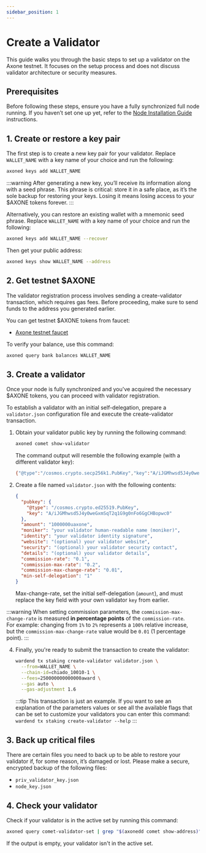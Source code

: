 ```yaml
---
sidebar_position: 1
---
```


# Create a Validator

This guide walks you through the basic steps to set up a validator on the Axone testnet. It focuses on the setup process and does not discuss validator architecture or security measures.

## Prerequisites

Before following these steps, ensure you have a fully synchronized full node running. If you haven’t set one up yet, refer to the [Node Installation Guide](installation) instructions.

## 1. Create or restore a key pair

The first step is to create a new key pair for your validator. Replace `WALLET_NAME` with a key name of your choice and run the following:

```bash
axoned keys add WALLET_NAME
```

:::warning
After generating a new key, you’ll receive its information along with a seed phrase. This phrase is critical: store it in a safe place, as it’s the sole backup for restoring your keys. Losing it means losing access to your $AXONE tokens forever.
:::

Alternatively, you can restore an existing wallet with a mnemonic seed phrase. Replace `WALLET_NAME` with a key name of your choice and run the following:

```bash
axoned keys add WALLET_NAME --recover
```

Then get your public address:

```bash
axoned keys show WALLET_NAME --address
```

## 2. Get testnet $AXONE

The validator registration process involves sending a create-validator transaction, which requires gas fees. Before proceeding, make sure to send funds to the address you generated earlier.

You can get testnet $AXONE tokens from faucet:

- [Axone testnet faucet](https://faucet.axone.xyz)
  
To verify your balance, use this command:

```bash
axoned query bank balances WALLET_NAME
```

## 3. Create a validator

Once your node is fully synchronized and you've acquired the necessary $AXONE tokens, you can proceed with validator registration.

To establish a validator with an initial self-delegation, prepare a `validator.json` configuration file and execute the create-validator transaction.

1. Obtain your validator public key by running the following command:

   ```bash
   axoned comet show-validator
   ```

   The command output will resemble the following example (with a different validator key):

   ```bash
   {"@type":"/cosmos.crypto.secp256k1.PubKey","key":"A/iJGMhwsd5J4y0weGxmSqT2q1G9g0nFo6GgCHBopwc0"}
   ```

2. Create a file named `validator.json` with the following contents:

   ```json
   {
     "pubkey": {
       "@type": "/cosmos.crypto.ed25519.PubKey",
       "key": "A/iJGMhwsd5J4y0weGxmSqT2q1G9g0nFo6GgCHBopwc0"
     },
     "amount": "1000000uaxone",
     "moniker": "your validator human-readable name (moniker)",
     "identity": "your validator identity signature",
     "website": "(optional) your validator website",
     "security": "(optional) your validator security contact",
     "details": "(optional) your validator details",
     "commission-rate": "0.1",
     "commission-max-rate": "0.2",
     "commission-max-change-rate": "0.01",
     "min-self-delegation": "1"
   }
   ```

   Max-change-rate, set the initial self-delegation (`amount`), and must replace the key field with your own validator `key` from earlier.

  :::warning
  When setting commission parameters, the `commission-max-change-rate` is measured **in percentage points** of the `commission-rate`.  
  For example: changing from `1%` to `2%` represents a `100%` relative increase,  
  but the `commission-max-change-rate` value would be `0.01` (1 percentage point).
  :::


4. Finally, you're ready to submit the transaction to create the validator:
   ```bash
   wardend tx staking create-validator validator.json \
     --from=WALLET_NAME \
     --chain-id=chiado_10010-1 \
     --fees=250000000000000award \
     --gas auto \
     --gas-adjustment 1.6
   ```
   :::tip
   This transaction is just an example. If you want to see an explanation of the parameters values or see all the available flags that can be set to customize your validators you can enter this command: `wardend tx staking create-validator --help`
   :::

## 3. Back up critical files

There are certain files you need to back up to be able to restore your validator if, for some reason, it’s damaged or lost. Please make a secure, encrypted backup of the following files:

- `priv_validator_key.json`
- `node_key.json`

## 4. Check your validator

Check if your validator is in the active set by running this command:

```bash
axoned query comet-validator-set | grep "$(axonedd comet show-address)"
```

If the output is empty, your validator isn't in the active set.
